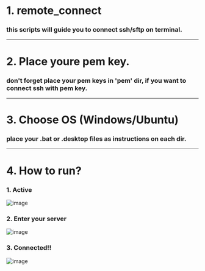 # 1. remote_connect
### this scripts will guide you to connect ssh/sftp on terminal.
---
# 2. Place youre pem key.
### don't forget place your pem keys in 'pem' dir, if you want to connect ssh with pem key.
---
# 3. Choose OS (Windows/Ubuntu)
### place your .bat or .desktop files as instructions on each dir.
---
# 4. How to run?
### 1. Active
![image](https://github.com/user-attachments/assets/d0a17cde-5727-488b-8758-3bfd638b27e3)
### 2. Enter your server
![image](https://github.com/user-attachments/assets/9b2afa8d-c58b-4836-b490-4d6d8bbec639)
### 3. Connected!!
![image](https://github.com/user-attachments/assets/4746fa38-a0d4-4fbe-8ff3-a0ef4b987762)
